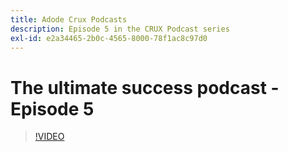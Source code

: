 ```yaml
---
title: Adode Crux Podcasts
description: Episode 5 in the CRUX Podcast series
exl-id: e2a34465-2b0c-4565-8000-78f1ac8c97d0
---
```

# The ultimate success podcast - Episode 5

>[!VIDEO](https://video.tv.adobe.com/v/3428867?quality=12learn=on)
